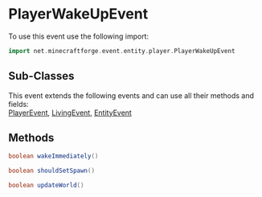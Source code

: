 # PlayerWakeUpEvent

To use this event use the following import:
```groovy
import net.minecraftforge.event.entity.player.PlayerWakeUpEvent
```

## Sub-Classes
This event extends the following events and can use all their methods and fields: <br>
[PlayerEvent](player_event.md), [LivingEvent](living_event.md), [EntityEvent](entity_event.md)

## Methods
```groovy
boolean wakeImmediately()
```

```groovy
boolean shouldSetSpawn()
```

```groovy
boolean updateWorld()
```

